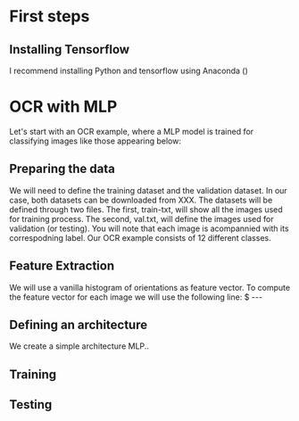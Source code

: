 # First steps

## Installing Tensorflow
I recommend installing Python and tensorflow using Anaconda ()
# OCR with MLP 
Let's start with an OCR example, where a MLP model is trained for classifying images like those appearing below:

## Preparing the data
We will need to define the training dataset and the validation dataset. In our case, both datasets can be downloaded from XXX. 
The datasets will be defined through two files. The first, train-txt, will show all the images used for training process. 
The second, val.txt, will define the images used for validation (or testing). You will note that each image is acompannied with its correspodning label.
Our OCR example consists of 12 different classes.
## Feature Extraction
We will use a vanilla histogram of orientations as feature vector. To compute the feature vector for each image we will use the following line:
$ ---
## Defining an architecture
We create a simple architecture MLP..
## Training
## Testing
